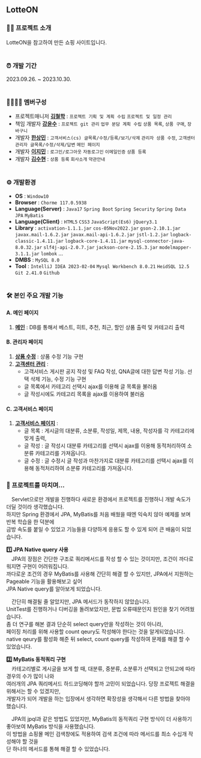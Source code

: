 ## LotteON 

### 👩‍💻 프로젝트 소개
 LotteON을 참고하여 만든 쇼핑 사이트입니다. <br/><br/>


### ⏰ 개발 기간
 2023.09.26. ~ 2023.10.30. <br/><br/>


### 👨‍👩‍👧‍👧 멤버구성
 - 프로젝트매니저 **[김철학](https://github.com/chhak0503)** : `프로젝트 기획 및 계획 수립` `프로젝트 및 일정 관리`
 - 책임 개발자 **[강윤수](https://github.com/lomong7807)** : `프로젝트 git 관리` `업무 분담 계획 수립` `상품 목록`, `상품 구매`, `장바구니`
 - 개발자 **[한상민](https://github.com/TWGearlgrey)** : `고객서비스(cs) 글목록/수정/등록/보기/삭제` `관리자 상품 수정`, `고객센터 관리자 글목록/수정/삭제/답변` `메인 페이지`
 - 개발자 **[이지민](https://github.com/lee28921)** : `로그인/로그아웃` `자동로그인` `이메일인증` `상품 등록`
 - 개발자 **[김수현](https://github.com/tngus78901)** : `상품 등록` `회사소개` `약관안내`<br/><br/>


### ⚙️ 개발환경
 - **OS** : `Window10`
 - **Browser** : `Chorme 117.0.5938`
 - **Language(Server)** : `Java17` `Spring Boot` `Spring Security` `Spring Data JPA` `MyBatis`
 - **Language(Client)** : `HTML5` `CSS3` `JavaScript(Es6)` `jQuery3.1`
 - **Library** : `activation-1.1.1.jar` `cos-05Nov2022.jar` `gson-2.10.1.jar` `javax.mail-1.6.2.jar` `javax.mail-api-1.6.2.jar` `jstl-1.2.jar` `logback-classic-1.4.11.jar` `logback-core-1.4.11.jar` `mysql-connector-java-8.0.32.jar` `slf4j-api-2.0.7.jar` `jackson-core-2.15.3.jar` `modelmapper-3.1.1.jar` `lombok` ...
 - **DMBS** : `MySQL 8.0`
 - **Tool** : `IntelliJ IDEA 2023-02-04` `Mysql Workbench 8.0.21` `HeidSQL 12.5` `Git 2.41.0` `Github` <br/><br/>


### 🛠 본인 주요 개발 기능
 #### A. 메인 페이지
 1. **[메인](https://github.com/TWGearlgrey/Project2023/blob/main/LotteON/src/main/java/co/kr/lotteon/controller/MainController.java)** : DB를 통해서 베스트, 히트, 추천, 최근, 할인 상품 출력 및 카테고리 출력

 #### B. 관리자 페이지
 1. **[상품 수정](https://github.com/TWGearlgrey/Project2023/blob/main/LotteON/src/main/java/co/kr/lotteon/controller/admin/AdminProductController.java)** : 상품 수정 기능 구현
 2. **[고객센터 관리](https://github.com/TWGearlgrey/Project2023/blob/main/LotteON/src/main/java/co/kr/lotteon/controller/admin/AdminCsController.java)** :
    - 고객서비스 게시판 공지 작성 및 FAQ 작성, QNA글에 대한 답변 작성 기능. 선택 삭제 기능, 수정 기능 구현
    - 글 목록에서 카테고리 선택시 ajax를 이용해 글 목록을 불러옴
    - 글 작성시에도 카테고리 목록을 ajax를 이용하여 불러옴

 #### C. 고객서비스 페이지
 1. **[고객서비스 페이지](https://github.com/TWGearlgrey/Project2023/blob/main/LotteON/src/main/java/co/kr/lotteon/controller/cs/CsController.java)** :
    - 글 목록 : 게시글의 대분류, 소분류, 작성일, 제목, 내용, 작성자를 각 카테고리에 맞게 출력,
    - 글 작성 : 글 작성시 대분류 카테고리를 선택시 ajax를 이용해 동적처리하여 소분류 카테고리를 가져옵니다.
    - 글 수정 : 글 수정시 글 작성과 마찬가지로 대분류 카테고리를 선택시 ajax를 이용해 동적처리하여 소분류 카테고리를 가져옵니다.

### 📑 프로젝트를 마치며…
　Servlet으로만 개발을 진행하다 새로운 환경에서 프로젝트를 진행하니 개발 속도가 더딜 것이라 생각했습니다. <br>
하지만 Spring 환경에서 JPA, MyBatis를 처음 배웠을 때엔 익숙치 않아 예제를 보며 반복 학습을 한 덕분에 <br>
금방 속도를 붙일 수 있었고 기능들을 다양하게 응용도 할 수 있게 되어 큰 배움이 되었습니다. <br>

**1️⃣ JPA Native query 사용**  <br>
　JPA의 장점은 간단한 구조로 쿼리메서드를 작성 할 수 있는 것이지만, 조건이 까다로워지면 구현이 어려워집니다. <br>
까다로운 조건의 경우 MyBatis를 사용해 간단히 해결 할 수 있지만, JPA에서 지원하는 Pageable 기능을 활용해보고 싶어 <br>
JPA Native query를 알아보게 되었습니다. <br>

　간단히 해결될 줄 알았지만, JPA 메서드가 동작하지 않았습니다. <br>
UnitTest를 진행하거나 디버깅을 돌려보았지만, 문법 오류때문인지 원인을 찾기 어려웠습니다. <br>
좀 더 연구를 해본 결과 단순히 select query만을 작성하는 것이 아니라, <br>
페이징 처리를 위해 사용할 count qeury도 작성해야 한다는 것을 알게되었습니다. <br>
native qeury를 활성화 해준 뒤 select, count query를 작성하여 문제를 해결 할 수 있었습니다. <br>

**2️⃣ MyBatis 동적쿼리 구현**  <br>
　카테고리별로 게시글을 보게 할 때, 대분류, 중분류, 소분류가 선택되고 안되고에 따라 경우의 수가 많이 나와 <br>
여러개의 JPA 쿼리메서드 하드코딩해야 할까 고민이 되었습니다. 당장 프로젝트 해결을 위해서는 할 수 있겠지만, <br>
개발자가 되어 개발을 하는 입장에서 생각하면 확장성을 생각해서 다른 방법을 찾아야 했습니다. <br>

　JPA의 jpql과 같은 방법도 있었지만, MyBatis의 동적쿼리 구현 방식이 더 사용하기 좋아보여 MyBatis 방식을 사용했습니다. <br>
이 방법을 쇼핑몰 메인 검색창에도 적용하여 검색 조건에 따라 메서드를 최소 수십개 작성해야 할 것을 <br>
단 하나의 메서드를 통해 해결 할 수 있었습니다. <br>
